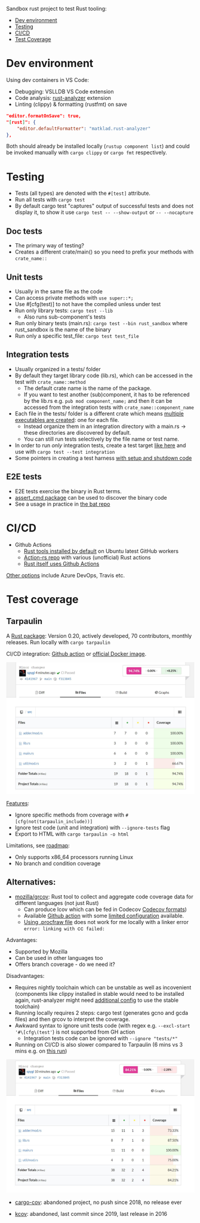 Sandbox rust project to test Rust tooling:

- [Dev environment](#dev-environment)
- [Testing](#testing)
- [CI/CD](#cicd)
- [Test Coverage](#test-coverage)

# Dev environment
Using dev containers in VS Code: 
- Debugging: VSLLDB VS Code extension
- Code analysis: [rust-analyzer](https://marketplace.visualstudio.com/items?itemName=matklad.rust-analyzer) extension
- Linting (clippy) & formatting (rustfmt) on save
```json
"editor.formatOnSave": true, 
"[rust]": { 
    "editor.defaultFormatter": "matklad.rust-analyzer"
},
```
Both should already be installed locally (`rustup component list`) and could be invoked manually with `cargo clippy`
or `cargo fmt` respectively.

# Testing
- Tests (all types) are denoted with the `#[test]` attribute.
- Run all tests with `cargo test`
- By default cargo test "captures" output of successful tests and does not display it, to show it use `cargo test --
--show-output` or `-- --nocapture`

## Doc tests
- The primary way of testing?
- Creates a different crate/main() so you need to prefix your methods with `crate_name::`

## Unit tests
- Usually in the same file as the code
- Can access private methods with `use super::*;`
- Use #[cfg(test)] to not have the compiled unless under test
- Run only library tests: `cargo test --lib`
  - Also runs sub-component's tests
- Run only binary tests (main.rs): `cargo test --bin rust_sandbox` where rust_sandbox is the name of
  the binary
- Run only a specific test_file: `cargo test test_file`

## Integration tests
- Usually organized in a tests/ folder
- By default they target library code (lib.rs), which can be accessed in the test with `crate_name::method`
  - The default crate name is the name of the package.
  - If you want to test another (sub)component, it has to be referenced by the lib.rs e.g. `pub mod
    component_name;` and then it can be accessed from the integration tests with
    `crate_name::component_name`
- Each file in the tests/ folder is a different crate which means [multiple executables are created](https://mozilla.github.io/application-services/book/design/test-faster.html#appendix-how-to-avoid-redundant-compiles-for-benchmarks-and-integration-tests): one for each file.
  - Instead organize them in an integration directory with a main.rs -> these directories are
    discovered by default.
  - You can still run tests selectively by the file name or test name.
- In order to run *only* integration tests, create a test target [like
  here](https://joshleeb.com/blog/rust-integration-tests/) and use with `cargo test --test integration` 
- Some pointers in creating a test harness [with setup and shutdown
  code](https://tjtelan.com/blog/rust-custom-test-harness/)

## E2E tests
- E2E tests exercise the binary in Rust terms.
- [assert_cmd package](https://crates.io/crates/assert_cmd) can be used to discover the binary code
- See a usage in practice in [the bat
  repo](https://github.com/sharkdp/bat/blob/master/tests/integration_tests.rs)

# CI/CD
- Github Actions
  - [Rust tools
    installed by default](https://github.com/actions/virtual-environments/blob/ubuntu20/20220227.1/images/linux/Ubuntu2004-Readme.md#rust-tools)
    on Ubuntu latest GitHub workers
  - [Action-rs repo](https://github.com/actions-rs) with various (unofficial) Rust actions
  - [Rust itself uses Github
    Actions](https://blog.rust-lang.org/inside-rust/2020/07/23/rust-ci-is-moving-to-github-actions.html)
  
[Other options](https://doc.rust-lang.org/cargo/guide/continuous-integration.html) include Azure
DevOps, Travis etc.  

# Test coverage
## Tarpaulin
A [Rust package](https://crates.io/crates/cargo-tarpaulin): Version 0.20, actively developed, 70 contributors, monthly releases.
Run locally with `cargo tarpaulin` 

CI/CD integration: [Github action](https://github.com/marketplace/actions/rust-tarpaulin) or
[official Docker
image](https://github.com/xd009642/tarpaulin#github-actions).

![Tarpaulin](/docs/tarpaulin.jpg)

[Features](https://github.com/xd009642/tarpaulin#features):  
- Ignore specific methods from coverage with `#[cfg(not(tarpaulin_include))]`
- Ignore test code (unit and integration) with `--ignore-tests` flag
- Export to HTML with `cargo tarpaulin -o html`

Limitations, see [roadmap](https://github.com/xd009642/tarpaulin#roadmap):  
- Only supports x86_64 processors running Linux
- No branch and condition coverage

## Alternatives:
- [mozilla/grcov](https://github.com/mozilla/grcov#example-how-to-generate-gcda-files-for-a-rust-project):
  Rust tool to collect and aggregate code coverage data for different languages (not just Rust)
  - Can produce lcov which can be fed in Codecov [Codecov
    formats](https://docs.codecov.com/docs/supported-report-formats))
  - Available [Github action](https://github.com/actions-rs/grcov) with some [limited configuration](https://github.com/actions-rs/grcov#config) available.
  - [Using .procfraw
    file](https://github.com/mozilla/grcov#example-how-to-generate-source-based-coverage-for-a-rust-project)
    does not work for me locally with a linker error `error: linking with `cc` failed:`

Advantages:

  - Supported by Mozilla
  - Can be used in other languages too
  - Offers branch coverage - do we need it?

Disadvantages:

  - Requires nightly toolchain which can be unstable as well as incovenient (components like clippy
    installed in stable would need to be installed again, rust-analyzer might need [additional
    config](https://rust-analyzer.github.io/manual.html#toolchain) to use the stable toolchain)
  - Running locally requires 2 steps: cargo test (generates gcno and gcda files) and then grcov to interpret the coverage.
  - Awkward syntax to ignore unit tests code (with regex e.g. `--excl-start '#\[cfg\(test'`) is not
    supported from GH action
    - Integration tests code can be ignored with `--ignore "tests/*"`
  - Running on CI/CD is also slower compared to Tarpaulin (6 mins vs 3 mins e.g. on [this run](https://github.com/spygi/rust-sandbox/actions/runs/2065046903))

![Grcov](/docs/grcov.jpg)

- [cargo-cov](https://github.com/kennytm/cov): abandoned project, no push since 2018, no release
  ever

- [kcov](https://github.com/kennytm/cargo-kcov): abandoned, last commit since 2019, last release in 2016
